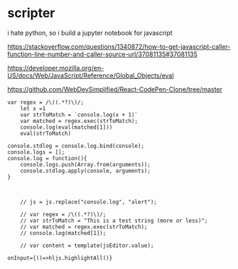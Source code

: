 # scripter
i hate python, so i build a jupyter notebook for javascript


https://stackoverflow.com/questions/1340872/how-to-get-javascript-caller-function-line-number-and-caller-source-url/37081135#37081135

https://developer.mozilla.org/en-US/docs/Web/JavaScript/Reference/Global_Objects/eval

https://github.com/WebDevSimplified/React-CodePen-Clone/tree/master


```
var regex = /\((.*?)\)/;
    let x =1
	var strToMatch = `console.log(x + 1)`
	var matched = regex.exec(strToMatch);
	console.log(eval(matched[1]))
	eval(strToMatch)
```


```
console.stdlog = console.log.bind(console);
console.logs = [];
console.log = function(){
    console.logs.push(Array.from(arguments));
    console.stdlog.apply(console, arguments);
}
```

```

	
	// js = js.replace("console.log", "alert");

	// var regex = /\((.*?)\)/;
	// var strToMatch = "This is a test string (more or less)";
	// var matched = regex.exec(strToMatch);
	// console.log(matched[1]);

	// var content = template(jsEditor.value);
```


```
onInput={()=>hljs.highlightAll()}
```